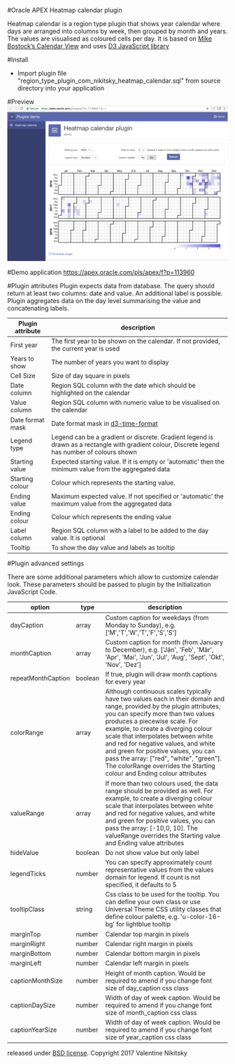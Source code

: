 #Oracle APEX Heatmap calendar plugin

Heatmap calendar is a region type plugin that shows year calendar where days are arranged into columns by week, then grouped by month and years. The values are visualised as coloured cells per day.
It is based on [Mike Bostock’s Calendar View](https://bl.ocks.org/mbostock/4063318) and uses [D3 JavaScript library](https://github.com/d3/d3)

#Install

* Import plugin file "region_type_plugin_com_nikitsky_heatmap_calendar.sql" from source directory into your application

#Preview
![Heatmap calendar preview](https://github.com/nikitsky/heatmap_calendar_apex_plugin/blob/master/preview.png?raw=true "Plugin screenshot")

#Demo application
https://apex.oracle.com/pls/apex/f?p=113960

#Plugin attributes
Plugin expects data from database. The query should return at least two columns: date and value. An additional label is possible. Plugin aggregates data on the day level summarising the value and concatenating labels.

| Plugin attribute  |  description                    |
| ----------------- | ------------------------------- | 
| First year        | The first year to be shown on the calendar. If not provided, the current year is used |
| Years to show     | The number of years you want to display |
| Cell Size         | Size of day square in pixels  |
| Date column       | Region SQL column with the date which should be highlighted on the calendar |
| Value column      | Region SQL column with numeric value to be visualised on the calendar |
| Date format mask  | Date format mask in [d3-time-format](https://github.com/d3/d3-time-format#locale_format)  |
| Legend type       | Legend can be a gradient or discrete. Gradient legend is drawn as a rectangle with gradient colour, Discrete legend has number of colours shown |
| Starting value    | Expected starting value. If it is empty or 'automatic' then the minimum value from the aggregated data |
| Starting colour   | Colour which represents the starting value. |
| Ending value      | Maximum expected value. If not specified or 'automatic' the maximum value from the aggregated data |
| Ending colour     | Colour which represents the ending value |
| Label column      | Region SQL column with a label to be added to the day value. It is optional |
| Tooltip           | To show the day value and labels as tooltip |

#Plugin advanced settings

There are some additional parameters which allow to customize calendar look. These parameters should be passed to plugin by the Initialization JavaScript Code. 

| option             | type    |  description                    |
| ------------------ | ------- | ------------------------------- | 
| dayCaption         | array   | Custom caption for weekdays (from Monday to Sunday), e.g. ['M','T','W','T','F','S','S'] |
| monthCaption       | array   | Custom caption for month (from January to December), e.g. ['Jän', 'Feb', 'Mär', 'Apr', 'Mai', 'Jun', 'Jul', 'Aug', 'Sept', 'Okt', 'Nov', 'Dez'] |
| repeatMonthCaption | boolean | If true, plugin will draw month captions for every year |
| colorRange         | array   | Although continuous scales typically have two values each in their domain and range, provided by the plugin attributes, you can specify more than two values produces a piecewise scale. For example, to create a diverging colour scale that interpolates between white and red for negative values, and white and green for positive values, you can pass the array: ["red", "white", "green"]. The colorRange overrides the Starting colour and Ending colour attributes |
| valueRange         | array   | If more than two colours used, the data range should be provided as well. For example, to create a diverging colour scale that interpolates between white and red for negative values, and white and green for positive values, you can pass the array: [-10,0, 10]. The valueRange overrides the Starting value and Ending value attributes |
| hideValue          | boolean | Do not show value but only label |
| legendTicks        | number  | You can specify approximately count representative values from the values domain for legend. If count is not specified, it defaults to 5|
| tooltipClass       | string  | Css class to be used for the tooltip. You can define your own class or use Universal Theme CSS utility classes that define colour palette, e.g. 'u-color-16-bg' for lightblue tooltip |
| marginTop          | number  | Calendar top margin in pixels |
| marginRight        | number  | Calendar right margin in pixels |
| marginBottom       | number  | Calendar bottom margin in pixels |
| marginLeft         | number  | Calendar left margin in pixels |
| captionMonthSize   | number  | Height of month caption. Would be required to amend if you change font size of day_caption css class |
| captionDaySize     | number  | Width of day of week caption. Would be required to amend if you change font size of month_caption css class |
| captionYearSize    | number  | Width of day of week caption. Would be required to amend if you change font size of year_caption css class |

released under [BSD license](http://opensource.org/licenses/BSD-3-Clause). Copyright 2017 Valentine Nikitsky
